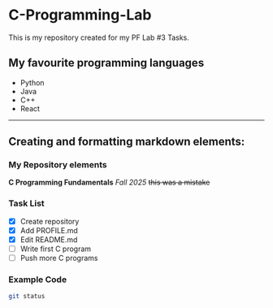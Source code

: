 # C-Programming-Lab  

This is my repository created for my PF Lab #3 Tasks.  

## My favourite programming languages  
- Python  
- Java  
- C++  
- React  

---

## Creating and formatting markdown elements:  

### My Repository elements  

**C Programming Fundamentals** *Fall 2025* ~~this was a mistake~~  

### Task List

- [x] Create repository  
- [x] Add PROFILE.md  
- [x] Edit README.md  
- [ ] Write first C program  
- [ ] Push more C programs  

### Example Code
```bash
git status
